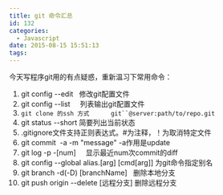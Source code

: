 ```yaml
---
title: git 命令汇总
id: 132
categories:
  - Javascript
date: 2015-08-15 15:51:13
tags:
---
```


今天写程序git用的有点疑惑，重新温习下常用命令：

1.  git config --edit   修改git配置文件
2.  git config --list     列表输出git配置文件
3.  `git clone 的ssh 方式      git``@server:path/to/repo.git`
4.  git status --short 简要列出当前状态
5.  .gitignore文件支持正则表达式。#为注释，！为取消特定文件
6.  git commit  -a -m "message" -a作用是update
7.  git log -p -[num]     显示最近num次commit的diff
8.  git config --global alias.[arg] [cmd[arg]] 为git命令指定别名
9.  git branch -d(-D) [branchName]   删除本地分支
10.  git push origin --delete [远程分支] 删除远程分支